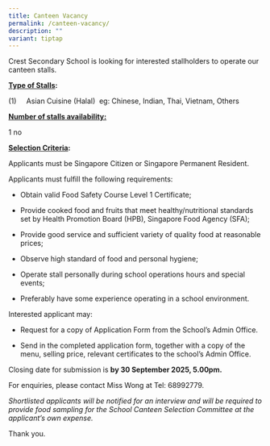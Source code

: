 ```yaml
---
title: Canteen Vacancy
permalink: /canteen-vacancy/
description: ""
variant: tiptap
---
```

<p>Crest Secondary School is looking for interested stallholders to operate
our canteen stalls.</p>
<p><strong><u>Type of Stalls</u>:&nbsp;</strong>
</p>
<p>(1)&nbsp;&nbsp;&nbsp;&nbsp; Asian Cuisine (Halal) &nbsp;eg: Chinese, Indian,
Thai, Vietnam, Others</p>
<p><strong><u>Number of stalls availability:</u></strong>
</p>
<p>1 no</p>
<p><strong><u>Selection Criteria</u>:</strong>
</p>
<p>Applicants must be Singapore Citizen or Singapore Permanent Resident.</p>
<p>Applicants must fulfill the following requirements:</p>
<ul data-tight="true" class="tight">
<li>
<p>Obtain valid Food Safety Course Level 1 Certificate;</p>
</li>
<li>
<p>Provide cooked food and fruits that meet healthy/nutritional standards
set by Health Promotion Board (HPB), Singapore Food Agency (SFA);</p>
</li>
<li>
<p>Provide good service and sufficient variety of quality food at reasonable
prices;</p>
</li>
<li>
<p>Observe high standard of food and personal hygiene;</p>
</li>
<li>
<p>Operate stall personally during school operations hours and special events;</p>
</li>
<li>
<p>Preferably have some experience operating in a school environment.</p>
<p></p>
</li>
</ul>
<p>Interested applicant may:</p>
<ul data-tight="true" class="tight">
<li>
<p>Request for a copy of Application Form from the School’s Admin Office.</p>
</li>
</ul>
<ul data-tight="true" class="tight">
<li>
<p>Send in the completed application form, together with a copy of the menu,
selling price, relevant certificates to the school’s Admin Office.</p>
<p></p>
</li>
</ul>
<p>Closing date for submission is <strong>by 30 September 2025, 5.00pm.</strong>
</p>
<p>For enquiries, please contact Miss Wong at Tel: 68992779.</p>
<p><em>Shortlisted applicants will be notified for an interview and will be required to provide food sampling for the School Canteen Selection Committee at the applicant’s own expense.</em>
</p>
<p>Thank you.</p>